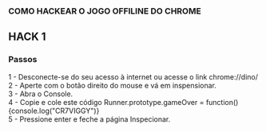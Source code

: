 ### COMO HACKEAR O JOGO OFFILINE DO CHROME



## HACK 1

### Passos


1 - Desconecte-se do seu acesso à internet ou acesse o link chrome://dino/ <br>
2 - Aperte com o botão direito do mouse e vá em inspensionar. <br>
3 - Abra o Console.<br>
4 - Copie e cole este código Runner.prototype.gameOver = function() {console.log("CR7VIGGY")}<br>
5 - Pressione enter e feche a página Inspecionar.<br>

